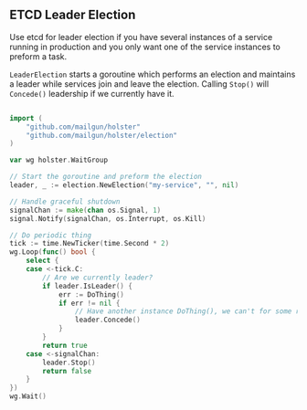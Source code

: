 ## ETCD Leader Election
Use etcd for leader election if you have several instances of a service running in production
and you only want one of the service instances to preform a task.

`LeaderElection` starts a goroutine which performs an election and maintains a leader
 while services join and leave the election. Calling `Stop()` will `Concede()` leadership if
  we currently have it.

```go

import (
    "github.com/mailgun/holster"
    "github.com/mailgun/holster/election"
)

var wg holster.WaitGroup

// Start the goroutine and preform the election
leader, _ := election.NewElection("my-service", "", nil)

// Handle graceful shutdown
signalChan := make(chan os.Signal, 1)
signal.Notify(signalChan, os.Interrupt, os.Kill)

// Do periodic thing
tick := time.NewTicker(time.Second * 2)
wg.Loop(func() bool {
    select {
    case <-tick.C:
        // Are we currently leader?
        if leader.IsLeader() {
            err := DoThing()
            if err != nil {
                // Have another instance DoThing(), we can't for some reason
                leader.Concede()
            }
        }
        return true
    case <-signalChan:
        leader.Stop()
        return false
    }
})
wg.Wait()
```

